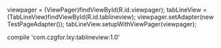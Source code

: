 viewpager = (ViewPager)findViewById(R.id.viewpager);
tabLineView = (TabLineView)findViewById(R.id.tablineview);
viewpager.setAdapter(new TestPageAdapter());
tabLineView.setupWithViewPager(viewpager);


   compile 'com.czgfor.lxy:tablineview:1.0'